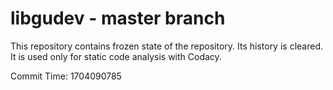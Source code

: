 # libgudev - master branch

This repository contains frozen state of the repository.
Its history is cleared. It is used only for static code
analysis with Codacy.

Commit Time: 1704090785